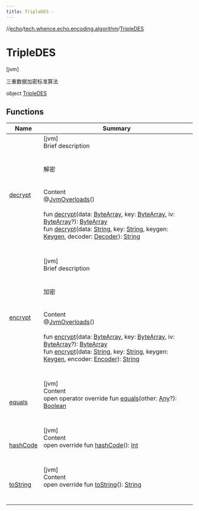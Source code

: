```yaml
---
title: TripleDES -
---
```

//[echo](../../index.md)/[tech.whence.echo.encoding.algorithm](../index.md)/[TripleDES](index.md)



# TripleDES  
 [jvm] 

三重数据加密标准算法

object [TripleDES](index.md)   


## Functions  
  
|  Name|  Summary| 
|---|---|
| [decrypt](decrypt.md)| [jvm]  <br>Brief description  <br><br><br>解密<br><br>  <br>Content  <br>@[JvmOverloads](https://kotlinlang.org/api/latest/jvm/stdlib/kotlin.jvm/-jvm-overloads/index.html)()  <br>  <br>fun [decrypt](decrypt.md)(data: [ByteArray](https://kotlinlang.org/api/latest/jvm/stdlib/kotlin/-byte-array/index.html), key: [ByteArray](https://kotlinlang.org/api/latest/jvm/stdlib/kotlin/-byte-array/index.html), iv: [ByteArray](https://kotlinlang.org/api/latest/jvm/stdlib/kotlin/-byte-array/index.html)?): [ByteArray](https://kotlinlang.org/api/latest/jvm/stdlib/kotlin/-byte-array/index.html)  <br>fun [decrypt](decrypt.md)(data: [String](https://kotlinlang.org/api/latest/jvm/stdlib/kotlin/-string/index.html), key: [String](https://kotlinlang.org/api/latest/jvm/stdlib/kotlin/-string/index.html), keygen: [Keygen](../../tech.whence.echo.encoding/-keygen/index.md), decoder: [Decoder](../../tech.whence.echo.encoding/-decoder/index.md)): [String](https://kotlinlang.org/api/latest/jvm/stdlib/kotlin/-string/index.html)  <br><br><br>
| [encrypt](encrypt.md)| [jvm]  <br>Brief description  <br><br><br>加密<br><br>  <br>Content  <br>@[JvmOverloads](https://kotlinlang.org/api/latest/jvm/stdlib/kotlin.jvm/-jvm-overloads/index.html)()  <br>  <br>fun [encrypt](encrypt.md)(data: [ByteArray](https://kotlinlang.org/api/latest/jvm/stdlib/kotlin/-byte-array/index.html), key: [ByteArray](https://kotlinlang.org/api/latest/jvm/stdlib/kotlin/-byte-array/index.html), iv: [ByteArray](https://kotlinlang.org/api/latest/jvm/stdlib/kotlin/-byte-array/index.html)?): [ByteArray](https://kotlinlang.org/api/latest/jvm/stdlib/kotlin/-byte-array/index.html)  <br>fun [encrypt](encrypt.md)(data: [String](https://kotlinlang.org/api/latest/jvm/stdlib/kotlin/-string/index.html), key: [String](https://kotlinlang.org/api/latest/jvm/stdlib/kotlin/-string/index.html), keygen: [Keygen](../../tech.whence.echo.encoding/-keygen/index.md), encoder: [Encoder](../../tech.whence.echo.encoding/-encoder/index.md)): [String](https://kotlinlang.org/api/latest/jvm/stdlib/kotlin/-string/index.html)  <br><br><br>
| [equals](../../tech.whence.echo.webclient.response.exception/-response-unrecognized-exception/index.md#kotlin/Any/equals/#kotlin.Any?/PointingToDeclaration/)| [jvm]  <br>Content  <br>open operator override fun [equals](../../tech.whence.echo.webclient.response.exception/-response-unrecognized-exception/index.md#kotlin/Any/equals/#kotlin.Any?/PointingToDeclaration/)(other: [Any](https://kotlinlang.org/api/latest/jvm/stdlib/kotlin/-any/index.html)?): [Boolean](https://kotlinlang.org/api/latest/jvm/stdlib/kotlin/-boolean/index.html)  <br><br><br>
| [hashCode](../../tech.whence.echo.webclient.response.exception/-response-unrecognized-exception/index.md#kotlin/Any/hashCode/#/PointingToDeclaration/)| [jvm]  <br>Content  <br>open override fun [hashCode](../../tech.whence.echo.webclient.response.exception/-response-unrecognized-exception/index.md#kotlin/Any/hashCode/#/PointingToDeclaration/)(): [Int](https://kotlinlang.org/api/latest/jvm/stdlib/kotlin/-int/index.html)  <br><br><br>
| [toString](../../tech.whence.echo.webclient.response.exception/-response-unrecognized-exception/index.md#kotlin/Any/toString/#/PointingToDeclaration/)| [jvm]  <br>Content  <br>open override fun [toString](../../tech.whence.echo.webclient.response.exception/-response-unrecognized-exception/index.md#kotlin/Any/toString/#/PointingToDeclaration/)(): [String](https://kotlinlang.org/api/latest/jvm/stdlib/kotlin/-string/index.html)  <br><br><br>

